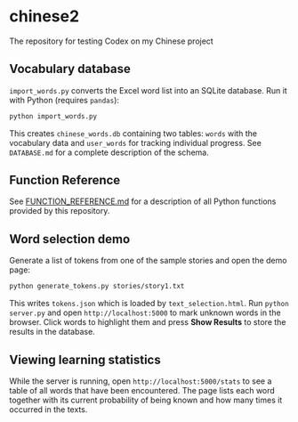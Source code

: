 # chinese2
The repository for testing Codex on my Chinese project


## Vocabulary database

`import_words.py` converts the Excel word list into an SQLite database. Run it
with Python (requires `pandas`):

```bash
python import_words.py
```

This creates `chinese_words.db` containing two tables: `words` with the
vocabulary data and `user_words` for tracking individual progress. See
`DATABASE.md` for a complete description of the schema.

## Function Reference

See [FUNCTION_REFERENCE.md](FUNCTION_REFERENCE.md) for a description of all Python functions provided by this repository.

## Word selection demo

Generate a list of tokens from one of the sample stories and open the demo page:

```bash
python generate_tokens.py stories/story1.txt
```

This writes `tokens.json` which is loaded by `text_selection.html`.
Run `python server.py` and open `http://localhost:5000` to mark unknown
words in the browser. Click words to highlight them and press
**Show Results** to store the results in the database.

## Viewing learning statistics

While the server is running, open `http://localhost:5000/stats` to see a table
of all words that have been encountered. The page lists each word together with
its current probability of being known and how many times it occurred in the
texts.
